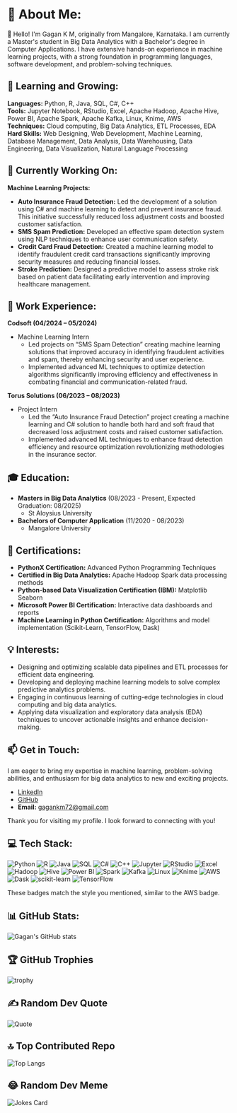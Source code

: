 # 💫 About Me:
👋 Hello! I'm Gagan K M, originally from Mangalore, Karnataka. I am currently a Master's student in Big Data Analytics with a Bachelor's degree in Computer Applications. I have extensive hands-on experience in machine learning projects, with a strong foundation in programming languages, software development, and problem-solving techniques.

## 🌱 Learning and Growing:
**Languages:** Python, R, Java, SQL, C#, C++  
**Tools:** Jupyter Notebook, RStudio, Excel, Apache Hadoop, Apache Hive, Power BI, Apache Spark, Apache Kafka, Linux, Knime, AWS  
**Techniques:** Cloud computing, Big Data Analytics, ETL Processes, EDA  
**Hard Skills:** Web Designing, Web Development, Machine Learning, Database Management, Data Analysis, Data Warehousing, Data Engineering, Data Visualization, Natural Language Processing  

## 🔭 Currently Working On:
**Machine Learning Projects:**
- **Auto Insurance Fraud Detection:** Led the development of a solution using C# and machine learning to detect and prevent insurance fraud. This initiative successfully reduced loss adjustment costs and boosted customer satisfaction.
- **SMS Spam Prediction:** Developed an effective spam detection system using NLP techniques to enhance user communication safety.
- **Credit Card Fraud Detection:** Created a machine learning model to identify fraudulent credit card transactions significantly improving security measures and reducing financial losses.
- **Stroke Prediction:** Designed a predictive model to assess stroke risk based on patient data facilitating early intervention and improving healthcare management.

## 💼 Work Experience:
**Codsoft (04/2024 – 05/2024)**
- Machine Learning Intern
  - Led projects on “SMS Spam Detection” creating machine learning solutions that improved accuracy in identifying fraudulent activities and spam, thereby enhancing security and user experience.
  - Implemented advanced ML techniques to optimize detection algorithms significantly improving efficiency and effectiveness in combating financial and communication-related fraud.

**Torus Solutions (06/2023 – 08/2023)**
- Project Intern
  - Led the “Auto Insurance Fraud Detection” project creating a machine learning and C# solution to handle both hard and soft fraud that decreased loss adjustment costs and raised customer satisfaction.
  - Implemented advanced ML techniques to enhance fraud detection efficiency and resource optimization revolutionizing methodologies in the insurance sector.

## 🎓 Education:
- **Masters in Big Data Analytics** (08/2023 - Present, Expected Graduation: 08/2025)
  - St Aloysius University
- **Bachelors of Computer Application** (11/2020 - 08/2023)
  - Mangalore University

## 📜 Certifications:
- **PythonX Certification:** Advanced Python Programming Techniques
- **Certified in Big Data Analytics:** Apache Hadoop Spark data processing methods
- **Python-based Data Visualization Certification (IBM):** Matplotlib Seaborn
- **Microsoft Power BI Certification:** Interactive data dashboards and reports
- **Machine Learning in Python Certification:** Algorithms and model implementation (Scikit-Learn, TensorFlow, Dask)

## 💡 Interests:
- Designing and optimizing scalable data pipelines and ETL processes for efficient data engineering.
- Developing and deploying machine learning models to solve complex predictive analytics problems.
- Engaging in continuous learning of cutting-edge technologies in cloud computing and big data analytics.
- Applying data visualization and exploratory data analysis (EDA) techniques to uncover actionable insights and enhance decision-making.

## 📫 Get in Touch:
I am eager to bring my expertise in machine learning, problem-solving abilities, and enthusiasm for big data analytics to new and exciting projects.

- [LinkedIn](https://www.linkedin.com/in/gagan-k-m-a0580b285)
- [GitHub](https://www.github.com/Gagan-KM)
- **Email:** gagankm72@gmail.com

Thank you for visiting my profile. I look forward to connecting with you!

## 💻 Tech Stack:
![Python](https://img.shields.io/badge/Python-%2314354C.svg?style=for-the-badge&logo=python&logoColor=white)
![R](https://img.shields.io/badge/R-%23276DC3.svg?style=for-the-badge&logo=r&logoColor=white)
![Java](https://img.shields.io/badge/Java-%23ED8B00.svg?style=for-the-badge&logo=java&logoColor=white)
![SQL](https://img.shields.io/badge/SQL-%230175C2.svg?style=for-the-badge&logo=sql&logoColor=white)
![C#](https://img.shields.io/badge/C%23-%23239120.svg?style=for-the-badge&logo=c-sharp&logoColor=white)
![C++](https://img.shields.io/badge/C++-%2300599C.svg?style=for-the-badge&logo=c%2B%2B&logoColor=white)
![Jupyter](https://img.shields.io/badge/Jupyter-%23F37626.svg?style=for-the-badge&logo=jupyter&logoColor=white)
![RStudio](https://img.shields.io/badge/RStudio-%23007ACC.svg?style=for-the-badge&logo=rstudio&logoColor=white)
![Excel](https://img.shields.io/badge/Excel-%23217346.svg?style=for-the-badge&logo=microsoft-excel&logoColor=white)
![Hadoop](https://img.shields.io/badge/Hadoop-%23007ACC.svg?style=for-the-badge&logo=apache-hadoop&logoColor=white)
![Hive](https://img.shields.io/badge/Hive-%23FFA500.svg?style=for-the-badge&logo=apache-hive&logoColor=white)
![Power BI](https://img.shields.io/badge/Power%20BI-%23F2C811.svg?style=for-the-badge&logo=power-bi&logoColor=black)
![Spark](https://img.shields.io/badge/Spark-%23E25A1C.svg?style=for-the-badge&logo=apache-spark&logoColor=white)
![Kafka](https://img.shields.io/badge/Kafka-%2300796D.svg?style=for-the-badge&logo=apache-kafka&logoColor=white)
![Linux](https://img.shields.io/badge/Linux-%23FCC624.svg?style=for-the-badge&logo=linux&logoColor=black)
![Knime](https://img.shields.io/badge/Knime-%23FCC624.svg?style=for-the-badge&logo=knime&logoColor=black)
![AWS](https://img.shields.io/badge/AWS-%23FF9900.svg?style=for-the-badge&logo=amazon-aws&logoColor=black)
![Dask](https://img.shields.io/badge/Dask-%235976AB.svg?style=for-the-badge&logo=dask&logoColor=white)
![scikit-learn](https://img.shields.io/badge/scikit--learn-%23F7931E.svg?style=for-the-badge&logo=scikit-learn&logoColor=white)
![TensorFlow](https://img.shields.io/badge/TensorFlow-%23FF6F00.svg?style=for-the-badge&logo=tensorflow&logoColor=white)

These badges match the style you mentioned, similar to the AWS badge.

## 📊 GitHub Stats:
![Gagan's GitHub stats](https://github-readme-stats.vercel.app/api?username=Gagan-KM&show_icons=true&theme=radical)

## 🏆 GitHub Trophies
![trophy](https://github-profile-trophy.vercel.app/?username=Gagan-KM&theme=dracula)

## ✍️ Random Dev Quote
![Quote](https://quotes-github-readme.vercel.app/api?type=horizontal&theme=radical)

## 🔝 Top Contributed Repo
![Top Langs](https://github-readme-stats.vercel.app/api/top-langs/?username=Gagan-KM&theme=radical&layout=compact)

## 😂 Random Dev Meme
![Jokes Card](https://readme-jokes.vercel.app/api?theme=radical)
